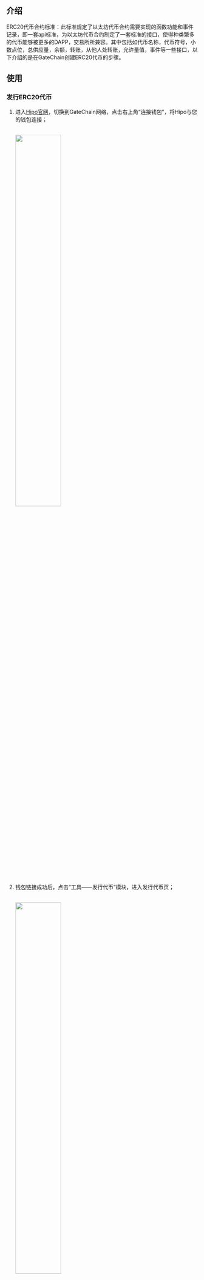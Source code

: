 ## 介绍

ERC20代币合约标准：此标准规定了以太坊代币合约需要实现的函数功能和事件记录，即一套api标准，为以太坊代币合约制定了一套标准的接口，使得种类繁多的代币能够被更多的DAPP，交易所所兼容。其中包括如代币名称，代币符号，小数点位，总供应量，余额，转账，从他人处转账，允许量值，事件等一些接口，以下介绍的是在GateChain创建ERC20代币的步骤。


## 使用

### 发行ERC20代币

1. 进入<a href="https://www.hipo.com/gatechain/zh/" target="_blank">Hipo官网</a>，切换到GateChain网络，点击右上角“连接钱包”，将Hipo与您的钱包连接；

	<br/><img src="../../images/issuetoken1.png"  height=50% width=50%></br>

2. 钱包链接成功后，点击“工具——发行代币”模块，进入发行代币页；

	<br/><img src="../../images/issuetoken2.png"  height=50% width=50%></br>

3. 在发行代币页输入代币名称、代币符号等信息；

	<br/><img src="../../images/issuetoken3.png"  height=50% width=50%></br>

4. 点击“发行代币”，跳转到钱包签名确认；

5. 发行成功后，MetaMask钱包会弹出页面提示：是否添加推荐代币；

	<br/><img src="../../images/issuetoken4.png"  height=50% width=50%></br>

6. 点击“添加代币”，就可以在钱包中看到自己发行的ERC20代币啦~











